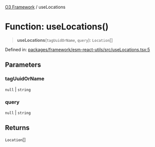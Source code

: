 [O3 Framework](../API.md) / useLocations

# Function: useLocations()

> **useLocations**(`tagUuidOrName`, `query`): `Location`[]

Defined in: [packages/framework/esm-react-utils/src/useLocations.tsx:5](https://github.com/UjjawalPrabhat/openmrs-esm-core/blob/main/packages/framework/esm-react-utils/src/useLocations.tsx#L5)

## Parameters

### tagUuidOrName

`null` | `string`

### query

`null` | `string`

## Returns

`Location`[]
